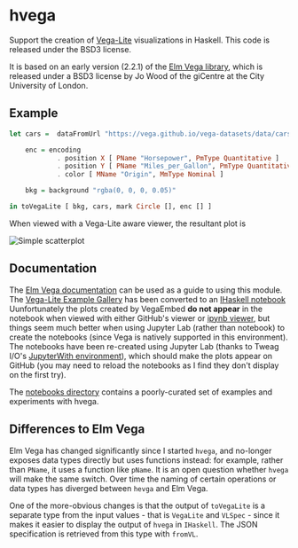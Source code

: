 # hvega

Support the creation of [Vega-Lite](https://vega.github.io/vega-lite/)
visualizations in Haskell. This code is released under the BSD3 license.

It is based on an early version (2.2.1) of the
[Elm Vega library](http://package.elm-lang.org/packages/gicentre/elm-vega/2.2.1/VegaLite),
which is released under a BSD3 license by Jo Wood of the giCentre at the
City University of London.

## Example

```Haskell
let cars =  dataFromUrl "https://vega.github.io/vega-datasets/data/cars.json" []

    enc = encoding
            . position X [ PName "Horsepower", PmType Quantitative ]
            . position Y [ PName "Miles_per_Gallon", PmType Quantitative ]
            . color [ MName "Origin", MmType Nominal ]

    bkg = background "rgba(0, 0, 0, 0.05)"

in toVegaLite [ bkg, cars, mark Circle [], enc [] ]
```

When viewed with a Vega-Lite aware viewer, the resultant plot is

![Simple scatterplot](https://raw.githubusercontent.com/DougBurke/hvega/master/hvega/images/intro.png "Simple scatterplot")

## Documentation

The [Elm Vega documentation](http://package.elm-lang.org/packages/gicentre/elm-vega/2.2.1)
can be used as a guide to using this module. The
[Vega-Lite Example Gallery](https://vega.github.io/vega-lite/examples/) has
been converted to an
[IHaskell notebook](https://github.com/DougBurke/hvega/blob/master/notebooks/VegaLiteGallery.ipynb)
Uunfortunately the plots created by VegaEmbed **do not appear**
in the notebook when viewed with either GitHub's viewer or
[ipynb viewer](http://nbviewer.jupyter.org/github/DougBurke/hvega/blob/master/notebooks/VegaLiteGallery.ipynb),
but things seem much better when using Jupyter Lab (rather than
notebook) to create the notebooks (since Vega is natively
supported in this environment). The notebooks have been re-created
using Jupyter Lab (thanks to Tweag I/O's
[JupyterWith environment](https://www.tweag.io/posts/2019-02-28-jupyter-with.html)), which should make the plots appear on GitHub (you may need
to reload the notebooks as I find they don't display on the
first try).

The [notebooks directory](https://github.com/DougBurke/hvega/tree/master/notebooks)
contains a poorly-curated set of examples and experiments with hvega.

## Differences to Elm Vega

Elm Vega has changed significantly since I started `hvega`, and no-longer
exposes data types directly but uses functions instead: for example,
rather than `PName`, it uses a function like `pName`. It is an open
question whether `hvega` will make the same switch. Over time
the naming of certain operations or data types has diverged between
`hevga` and Elm Vega.

One of the more-obvious changes is that the output of `toVegaLite`
is a separate type from the input values - that is `VegaLite`
and `VLSpec` - since it makes it easier to display the output of
`hvega` in `IHaskell`. The JSON specification is retrieved from
this type with `fromVL`.
